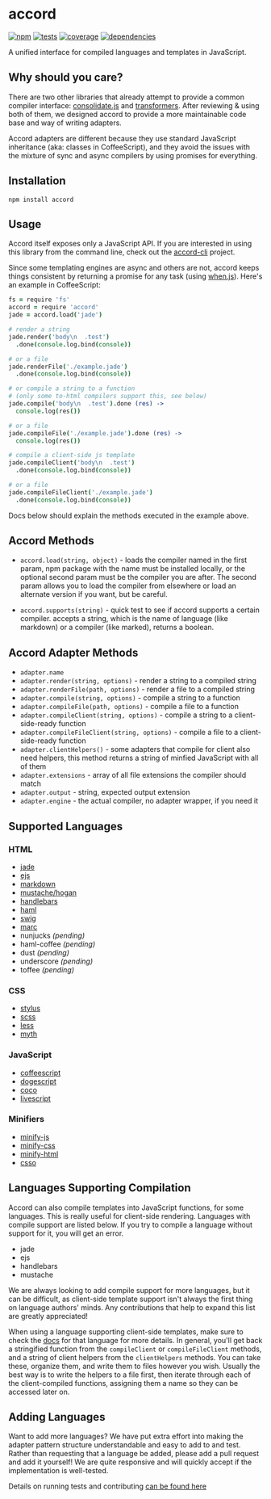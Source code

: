 # accord
[![npm](http://img.shields.io/npm/v/accord.svg?style=flat)](http://badge.fury.io/js/accord)
[![tests](http://img.shields.io/travis/jenius/accord/master.svg?style=flat)](https://travis-ci.org/jenius/accord)
[![coverage](http://img.shields.io/coveralls/jenius/accord/master.svg?style=flat)](https://coveralls.io/r/jenius/accord?branch=master)
[![dependencies](http://img.shields.io/gemnasium/jenius/accord.svg?style=flat)](https://david-dm.org/jenius/accord)

A unified interface for compiled languages and templates in JavaScript.

## Why should you care?
There are two other libraries that already attempt to provide a common compiler interface: [consolidate.js](https://github.com/visionmedia/consolidate.js) and [transformers](https://github.com/ForbesLindesay/transformers). After reviewing & using both of them, we designed accord to provide a more maintainable code base and way of writing adapters.

Accord adapters are different because they use standard JavaScript inheritance (aka: classes in CoffeeScript), and they avoid the issues with the mixture of sync and async compilers by using promises for everything.

## Installation
`npm install accord`

## Usage
Accord itself exposes only a JavaScript API. If you are interested in using this library from the command line, check out the [accord-cli](https://github.com/carrot/accord-cli) project.

Since some templating engines are async and others are not, accord keeps things consistent by returning a promise for any task (using [when.js](https://github.com/cujojs/when)). Here's an example in CoffeeScript:

```coffee
fs = require 'fs'
accord = require 'accord'
jade = accord.load('jade')

# render a string
jade.render('body\n  .test')
  .done(console.log.bind(console))

# or a file
jade.renderFile('./example.jade')
  .done(console.log.bind(console))

# or compile a string to a function
# (only some to-html compilers support this, see below)
jade.compile('body\n  .test').done (res) ->
  console.log(res())

# or a file
jade.compileFile('./example.jade').done (res) ->
  console.log(res())

# compile a client-side js template
jade.compileClient('body\n  .test')
  .done(console.log.bind(console))

# or a file
jade.compileFileClient('./example.jade')
  .done(console.log.bind(console))
```

Docs below should explain the methods executed in the example above.

## Accord Methods
- `accord.load(string, object)` - loads the compiler named in the first param, npm package with the name must be installed locally, or the optional second param must be the compiler you are after. The second param allows you to load the compiler from elsewhere or load an alternate version if you want, but be careful.

- `accord.supports(string)` - quick test to see if accord supports a certain compiler. accepts a string, which is the name of language (like markdown) or a compiler (like marked), returns a boolean.

## Accord Adapter Methods
- `adapter.name`
- `adapter.render(string, options)` - render a string to a compiled string
- `adapter.renderFile(path, options)` - render a file to a compiled string
- `adapter.compile(string, options)` - compile a string to a function
- `adapter.compileFile(path, options)` - compile a file to a function
- `adapter.compileClient(string, options)` - compile a string to a client-side-ready function
- `adapter.compileFileClient(string, options)` - compile a file to a client-side-ready function
- `adapter.clientHelpers()` - some adapters that compile for client also need helpers, this method returns a string of minfied JavaScript with all of them
- `adapter.extensions` - array of all file extensions the compiler should match
- `adapter.output` - string, expected output extension
- `adapter.engine` - the actual compiler, no adapter wrapper, if you need it

## Supported Languages
### HTML
- [jade](http://jade-lang.com/)
- [ejs](https://github.com/visionmedia/ejs)
- [markdown](https://github.com/chjj/marked)
- [mustache/hogan](https://github.com/twitter/hogan.js)
- [handlebars](https://github.com/wycats/handlebars.js)
- [haml](https://github.com/visionmedia/haml.js)
- [swig](http://paularmstrong.github.io/swig)
- [marc](https://github.com/bredele/marc)
- nunjucks _(pending)_
- haml-coffee _(pending)_
- dust _(pending)_
- underscore _(pending)_
- toffee _(pending)_

### CSS
- [stylus](http://learnboost.github.io/stylus/)
- [scss](https://github.com/andrew/node-sass)
- [less](https://github.com/less/less.js/)
- [myth](https://github.com/segmentio/myth)

### JavaScript
- [coffeescript](http://coffeescript.org/)
- [dogescript](https://github.com/remixz/dogescript)
- [coco](https://github.com/satyr/coco)
- [livescript](https://github.com/gkz/LiveScript)

### Minifiers
- [minify-js](https://github.com/mishoo/UglifyJS2)
- [minify-css](https://github.com/GoalSmashers/clean-css)
- [minify-html](https://github.com/kangax/html-minifier)
- [csso](https://github.com/css/csso)

## Languages Supporting Compilation
Accord can also compile templates into JavaScript functions, for some languages. This is really useful for client-side rendering. Languages with compile support are listed below. If you try to compile a language without support for it, you will get an error.

- jade
- ejs
- handlebars
- mustache

We are always looking to add compile support for more languages, but it can be difficult, as client-side template support isn't always the first thing on language authors' minds. Any contributions that help to expand this list are greatly appreciated!

When using a language supporting client-side templates, make sure to check the [docs](docs) for that language for more details. In general, you'll get back a stringified function from the `compileClient` or `compileFileClient` methods, and a string of client helpers from the `clientHelpers` methods. You can take these, organize them, and write them to files however you wish. Usually the best way is to write the helpers to a file first, then iterate through each of the client-compiled functions, assigning them a name so they can be accessed later on.

## Adding Languages
Want to add more languages? We have put extra effort into making the adapter pattern structure understandable and easy to add to and test. Rather than requesting that a language be added, please add a pull request and add it yourself! We are quite responsive and will quickly accept if the implementation is well-tested.

Details on running tests and contributing [can be found here](contributing.md)
